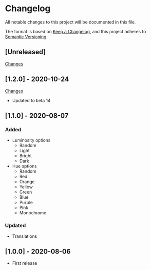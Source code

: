 # Changelog

All notable changes to this project will be documented in this file.

The format is based on [Keep a Changelog](https://keepachangelog.com/en/1.0.0/),
and this project adheres to [Semantic Versioning](https://semver.org/spec/v2.0.0.html).

## [Unreleased]

[Changes](https://github.com/Nearata/flarum-ext-tags-color-generator/compare/v1.2.0...master)

## [1.2.0] - 2020-10-24

[Changes](https://github.com/Nearata/flarum-ext-tags-color-generator/compare/v1.1.0...v1.2.0)

- Updated to beta 14

## [1.1.0] - 2020-08-07

### Added

- Luminosity options
  - Random
  - Light
  - Bright
  - Dark
- Hue options
  - Random
  - Red
  - Orange
  - Yellow
  - Green
  - Blue
  - Purple
  - Pink
  - Monochrome

### Updated

- Translations

## [1.0.0] - 2020-08-06

- First release
